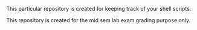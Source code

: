 This particular repository is created for keeping track of your shell scripts.

This repository is created for the mid sem lab exam grading purpose only.
